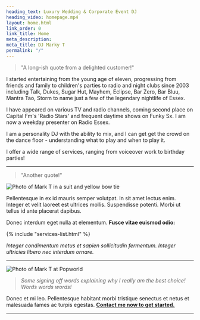 ```yaml
---
heading_text: Luxury Wedding & Corporate Event DJ
heading_video: homepage.mp4
layout: home.html
link_order: 0
link_title: Home
meta_description:
meta_title: DJ Marky T
permalink: "/"
---
```


> "A long-ish quote from a delighted customer!"

I started entertaining from the young age of eleven, progressing from friends and family to children's parties to radio and night clubs since 2003 including Talk, Dukes, Sugar Hut, Mayhem, Eclipse, Bar Zero, Bar Bluu, Mantra Tao, Storm to name just a few of the legendary nightlife of Essex.

I have appeared on various TV and radio channels, coming second place on Capital Fm's 'Radio Stars' and frequent daytime shows on Funky Sx. I am now a weekday presenter on Radio Essex.

I am a personality DJ with the ability to mix, and I can get get the crowd on the dance floor - understanding what to play and when to play it.

I offer a wide range of services, ranging from voiceover work to birthday parties!

<hr class="fancy" />

> "Another quote!"

![Photo of Mark T in a suit and yellow bow tie](/assets/photos/mark-selfie.jpg#right)

Pellentesque in ex id mauris semper volutpat. In sit amet lectus enim. Integer et velit laoreet est ultrices mollis. Suspendisse potenti. Morbi ut tellus id ante placerat dapibus.

Donec interdum eget nulla at elementum. **Fusce vitae euismod odio:**

{% include "services-list.html" %}

_Integer condimentum metus et sapien sollicitudin fermentum. Integer ultricies libero nec interdum ornare._

<hr class="fancy" />

![Photo of Mark T at Popworld](/assets/photos/mark-popworld.jpg)

> _Some signing off words explaining why I really am the best choice! Words words words!_

Donec et mi leo. Pellentesque habitant morbi tristique senectus et netus et malesuada fames ac turpis egestas. **[Contact me now to get started.](/contact/)**

<hr class="fancy" />
